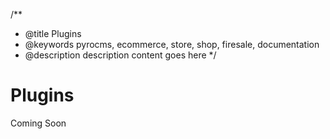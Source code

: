 /**
 * @title Plugins
 * @keywords pyrocms, ecommerce, store, shop, firesale, documentation
 * @description description content goes here
 */
# Plugins

Coming Soon